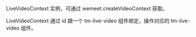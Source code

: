 LiveVideoContext 实例，可通过 wemeet.createVideoContext 获取。

LiveVideoContext 通过 id 跟一个 tm-live-video 组件绑定，操作对应的 tm-live-video 组件。
